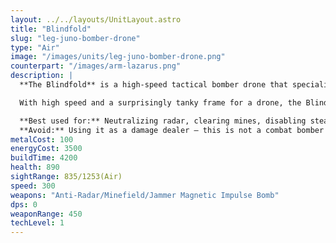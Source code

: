 ```yaml
---
layout: ../../layouts/UnitLayout.astro
title: "Blindfold"
slug: "leg-juno-bomber-drone"
type: "Air"
image: "/images/units/leg-juno-bomber-drone.png"
counterpart: "/images/arm-lazarus.png"
description: |
  **The Blindfold** is a high-speed tactical bomber drone that specializes in electronic warfare. Instead of dealing damage directly, it disables or destroys enemy radar systems, mines, and stealth jammers using magnetic impulse bombs — clearing the way for conventional forces to strike.

  With high speed and a surprisingly tanky frame for a drone, the Blindfold is perfect for softening up enemy bases before a push, especially against stealth-heavy factions or mine-laden terrain. However, its bombs have no effect on traditional units, making it a pure utility craft.

  **Best used for:** Neutralizing radar, clearing mines, disabling stealth before attacks  
  **Avoid:** Using it as a damage dealer — this is not a combat bomber
metalCost: 100
energyCost: 3500
buildTime: 4200
health: 890
sightRange: 835/1253(Air)
speed: 300
weapons: "Anti-Radar/Minefield/Jammer Magnetic Impulse Bomb"
dps: 0
weaponRange: 450
techLevel: 1
---
```

